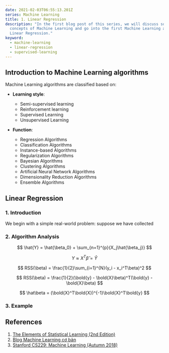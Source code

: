 ```yaml
---
date: 2021-02-03T06:55:13.201Z
series: Machine Learning
title: 1. Linear Regression
description: "In the first blog post of this series, we will discuss some basic
  concepts of Machine Learning and go into the first Machine Learning algorithm:
  Linear Regression."
keyword:
  - machine-learning
  - linear-regression
  - supervised-learning
---
```

## Introduction to Machine Learning algorithms

Machine Learning algorithms are classified based on:

* **Learning style**:

  * Semi-supervised learning
  * Reinforcement learning
  * Supervised Learning
  * Unsupervised Learning
* **Function**:

  * Regression Algorithms
  * Classification Algorithms
  * Instance-based Algorithms
  * Regularization Algorithms
  * Bayesian Algorithms
  * Clustering Algorithms
  * Artificial Neural Network Algorithms
  * Dimensionality Reduction Algorithms
  * Ensemble Algorithms

## Linear Regression

### 1. Introduction
We begin with a simple real-world problem: suppose we have collected


### 2. Algorithm Analysis

$$
\hat{Y} = \hat{\beta_0} + \sum_{n=1}^{p}{X_j\hat{\beta_j}}
$$

$$
Y \approx X^{T}\hat{\beta}  = \hat{Y}
$$

$$
RSS(\beta) = \frac{1}{2}\sum_{i=1}^{N}(y_i - x_i^T\beta)^2
$$

$$
RSS(\beta) = \frac{1}{2}(\bold{y} - \bold{X}\beta)^T(\bold{y} - \bold{X}\beta)
$$

$$
\hat\beta = (\bold{X}^T\bold{X})^{-1}\bold{X}^T\bold{y} 
$$
### 3. Example
## References

1. [The Elements of Statistical Learning (2nd Edition)](https://web.stanford.edu/~hastie/Papers/ESLII.pdf)
2. [Blog Machine Learning cơ bản](https://machinelearningcoban.com/2016/12/28/linearregression/)
3. [Stanford CS229: Machine Learning (Autumn 2018)](http://cs229.stanford.edu/)
